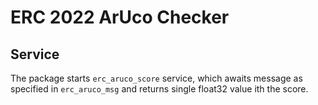 # ERC 2022 ArUco Checker

## Service

The package starts `erc_aruco_score` service, which awaits message as specified in `erc_aruco_msg` 
and returns single float32 value ith the score.
